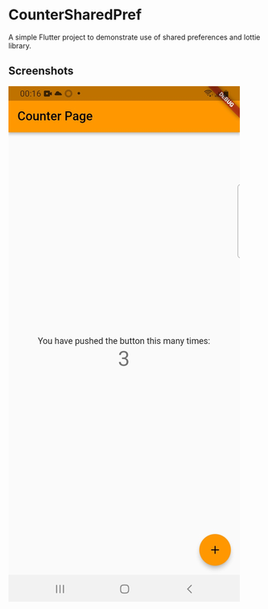 # CounterSharedPref

A simple Flutter project to demonstrate use of shared preferences and lottie library.

## Screenshots

![App Screenshot](https://github.com/Roshendz/CounterSharedPref/blob/master/counter_shared_pref/assets/counter.jpg)
